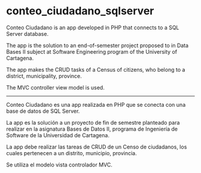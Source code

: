 # conteo_ciudadano_sqlserver



Conteo Ciudadano is an app developed in PHP that connects to a SQL Server database.

The app is the solution to an end-of-semester project proposed to in Data Bases II subject at Software Engineering program of the University of Cartagena.

The app makes the CRUD tasks of a Census of citizens, who belong to a district, municipality, province.

The MVC controller view model is used.



------------------------------------------------------------------------------------------------------------------------------------


Conteo Ciudadano es una app realizada en PHP que se conecta con una base de datos de SQL Server.

La app es la solución a un proyecto de fin de semestre planteado para realizar en la asignatura Bases de Datos II, programa de Ingeniería de Software de la Universidad de Cartagena.

La app debe realizar las tareas de CRUD de un Censo de ciudadanos, los cuales pertenecen a un distrito, municipio, provincia.

Se utiliza el modelo vista controlador MVC.
